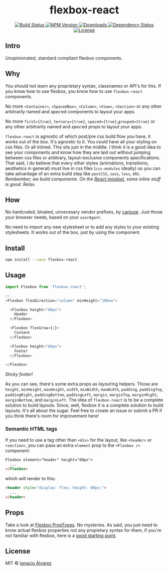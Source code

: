 <big><h1 align="center">flexbox-react</h1></big>

<p align="center">
  <a href="https://travis-ci.org/nachoaIvarez/flexbox-react">
    <img src="https://travis-ci.org/nachoaIvarez/flexbox-react.svg?branch=master"
         alt="Build Status">
  </a>

  <a href="https://npmjs.org/package/flexbox-react">
    <img src="https://img.shields.io/npm/v/flexbox-react.svg?style=flat-square"
         alt="NPM Version">
  </a>

  <a href="https://npmjs.org/package/flexbox-react">
    <img src="http://img.shields.io/npm/dm/flexbox-react.svg?style=flat-square"
         alt="Downloads">
  </a>

  <a href="https://david-dm.org/nachoaIvarez/flexbox-react.svg">
    <img src="https://david-dm.org/nachoaIvarez/flexbox-react.svg?style=flat-square"
         alt="Dependency Status">
  </a>

  <a href="https://github.com/nachoaIvarez/flexbox-react/blob/master/LICENSE">
    <img src="https://img.shields.io/npm/l/flexbox-react.svg?style=flat-square"
         alt="License">
  </a>
</p>


## Intro
Unopinionated, standard compliant flexbox components.

## Why
You should not learn any proprietary syntax, classnames or API's for this.
If you know how to use flexbox, you know how to use `flexbox-react` components.

No more `<Container>`, `<SpacedBox>`, `<Column>`, `<View>`, `<Section>` or any other
arbitrarily named and _spec_&hairsp;ed components to layout your apps.

No more `first={true}`, `ternary={true}`, `spaced={true}`,`grouped={true}`
or any other arbitrarily named and _spec_&hairsp;ed props to layout your apps.

`flexbox-react` is agnostic of which post/pre css build flow you have, it works out of the box. It's agnostic to it. You could have all your styling on css files. Or all inlined. This sits just in the middle. I think it is a good idea to see your components and know how they are laid out without jumping between css files or arbitrary, layout-exclusive components specifications. That said, I do believe that every other styles (animations, transitions, aesthetics in general) _must_ live in css files (`css-modules` ideally) so you can take advantage of an extra build step like `postCSS`, `sass`, `less`, etc.  _Rembember, we build components. On the [React mindset](https://facebook.github.io/react/docs/thinking-in-react.html),
some inline stuff is good. Relax._

## How
No hardcoded, bloated, unnecesary vendor prefixes, by
<a href="http://caniuse.com"> caniuse</a>. Just those your browser needs, based
on your `userAgent`.

No need to import any new stylesheet or to add any styles to your
existing stylesheets. It works out of the box, just by using the
component.

## Install

```sh
npm install --save flexbox-react
```

## Usage
```js
import Flexbox from 'flexbox-react';

//...
<Flexbox flexDirection="column" minHeight="100vw">

  <Flexbox height="60px">
    Header
  </Flexbox>

  <Flexbox flexGrow={1}>
    Content
  </Flexbox>

  <Flexbox height="60px">
    Footer
  </Flexbox>

</Flexbox>
```
*Sticky footer!*

As you can see, there's some extra props as _layout_&hairsp;ing helpers. Those are `height`, `minHeight`, `maxHeight`, `width`, `minWidth`, `maxWidth`, `padding`, `paddingTop`, `paddingRight`, `paddingBottom`, `paddingLeft`, `margin`, `marginTop`, `marginRight`, `marginBottom`, and `marginLeft`. The idea of `flexbox-react` is to be a complete solution to build layouts. Since, well, flexbox it is a complete solution to build layouts. It's all about the sugar. Feel free to create an issue or submit a PR if you think there's room for improvement here!

### Semantic HTML tags

If you need to use a tag other than `<div>` for the layout, like `<header>` or `<section>`, you can pass an extra `element` prop to the `<Flexbox />` component:

```html
Flexbox element="header" height="80px">
  ...
</Flexbox>
```

which will render to this:

```html
<header style="display: flex; height: 80px;">
  ...
</header>
```

## Props
Take a look at
[Flexbox PropTypes](https://github.com/nachoaIvarez/flexbox-react/blob/master/src/Flexbox.jsx#L30). No mysteries. As said, you just need to know actual flexbox properties not any propietary syntax for them, if you're not familiar with flexbox, here is a
[good starting point](https://css-tricks.com/snippets/css/a-guide-to-flexbox/).

## License

MIT © [Ignacio Álvarez](http://github.com/nachoaIvarez)

[npm-url]: https://npmjs.org/package/flexbox-react
[npm-image]: https://img.shields.io/npm/v/flexbox-react.svg?style=flat-square

[depstat-url]: https://david-dm.org/nachoaIvarez/flexbox-react
[depstat-image]: https://david-dm.org/nachoaIvarez/flexbox-react.svg?style=flat-square

[download-badge]: http://img.shields.io/npm/dm/flexbox-react.svg?style=flat-square
